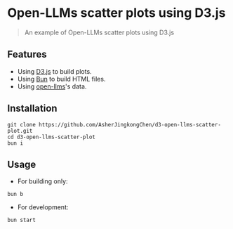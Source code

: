 # Open-LLMs scatter plots using D3.js

> An example of Open-LLMs scatter plots using D3.js

## Features

- Using [D3.js](https://d3js.org/) to build plots.
- Using [Bun](https://bun.sh/) to build HTML files.
- Using [open-llms](https://github.com/eugeneyan/open-llms)'s data.

## Installation

```shell
git clone https://github.com/AsherJingkongChen/d3-open-llms-scatter-plot.git
cd d3-open-llms-scatter-plot
bun i
```

## Usage

- For building only:

```shell
bun b
```

- For development:

```shell
bun start
```
